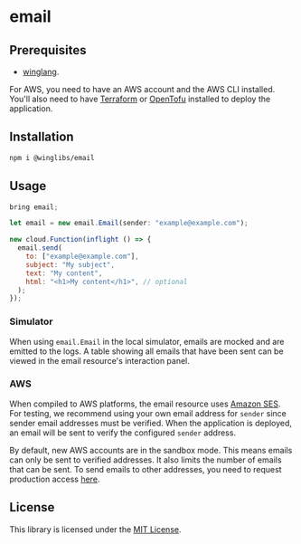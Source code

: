 # email

## Prerequisites

* [winglang](https://winglang.io).

For AWS, you need to have an AWS account and the AWS CLI installed. You'll also need to have [Terraform](https://developer.hashicorp.com/terraform/install) or [OpenTofu](https://opentofu.org/docs/intro/install/) installed to deploy the application.

## Installation

```sh
npm i @winglibs/email
```

## Usage

```js
bring email;

let email = new email.Email(sender: "example@example.com");

new cloud.Function(inflight () => {
  email.send(
    to: ["example@example.com"],
    subject: "My subject",
    text: "My content",
    html: "<h1>My content</h1>", // optional
  );
});
```

### Simulator

When using `email.Email` in the local simulator, emails are mocked and are emitted to the logs.
A table showing all emails that have been sent can be viewed in the email resource's interaction panel.

### AWS

When compiled to AWS platforms, the email resource uses [Amazon SES](https://aws.amazon.com/ses/).
For testing, we recommend using your own email address for `sender` since sender email addresses must be verified.
When the application is deployed, an email will be sent to verify the configured `sender` address.

By default, new AWS accounts are in the sandbox mode. This means emails can only be sent to verified addresses. It also limits the number of emails that can be sent. To send emails to other addresses, you need to request production access [here](https://docs.aws.amazon.com/ses/latest/dg/request-production-access.html).

## License

This library is licensed under the [MIT License](./LICENSE).
